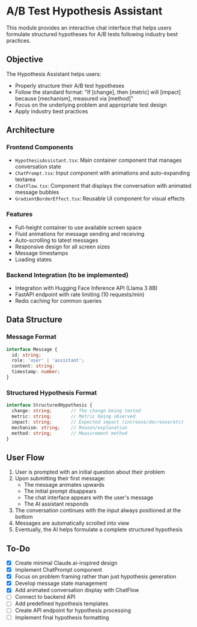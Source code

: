# A/B Test Hypothesis Assistant

This module provides an interactive chat interface that helps users formulate structured hypotheses for A/B tests following industry best practices.

## Objective

The Hypothesis Assistant helps users:
- Properly structure their A/B test hypotheses
- Follow the standard format: "If [change], then [metric] will [impact] because [mechanism], measured via [method]"
- Focus on the underlying problem and appropriate test design
- Apply industry best practices

## Architecture

### Frontend Components
- `HypothesisAssistant.tsx`: Main container component that manages conversation state
- `ChatPrompt.tsx`: Input component with animations and auto-expanding textarea
- `ChatFlow.tsx`: Component that displays the conversation with animated message bubbles
- `GradientBorderEffect.tsx`: Reusable UI component for visual effects

### Features
- Full-height container to use available screen space
- Fluid animations for message sending and receiving
- Auto-scrolling to latest messages
- Responsive design for all screen sizes
- Message timestamps
- Loading states

### Backend Integration (to be implemented)
- Integration with Hugging Face Inference API (Llama 3 8B)
- FastAPI endpoint with rate limiting (10 requests/min)
- Redis caching for common queries

## Data Structure

### Message Format
```typescript
interface Message {
  id: string;
  role: 'user' | 'assistant';
  content: string;
  timestamp: number;
}
```

### Structured Hypothesis Format
```typescript
interface StructuredHypothesis {
  change: string;       // The change being tested
  metric: string;       // Metric being observed
  impact: string;       // Expected impact (increase/decrease/etc)
  mechanism: string;    // Reason/explanation
  method: string;       // Measurement method
}
```

## User Flow

1. User is prompted with an initial question about their problem
2. Upon submitting their first message:
   - The message animates upwards
   - The initial prompt disappears
   - The chat interface appears with the user's message
   - The AI assistant responds
3. The conversation continues with the input always positioned at the bottom
4. Messages are automatically scrolled into view
5. Eventually, the AI helps formulate a complete structured hypothesis

## To-Do
- [x] Create minimal Claude.ai-inspired design
- [x] Implement ChatPrompt component
- [x] Focus on problem framing rather than just hypothesis generation
- [x] Develop message state management
- [x] Add animated conversation display with ChatFlow
- [ ] Connect to backend API
- [ ] Add predefined hypothesis templates
- [ ] Create API endpoint for hypothesis processing
- [ ] Implement final hypothesis formatting 